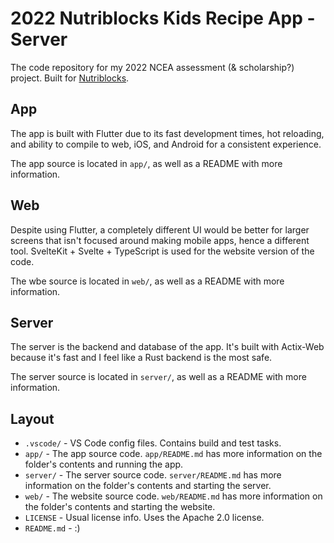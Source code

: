 # 2022 Nutriblocks Kids Recipe App - Server

The code repository for my 2022 NCEA assessment (& scholarship?) project.
Built for [Nutriblocks](https://nutriblocks.co.nz/).

## App

The app is built with Flutter due to its fast development times, hot reloading, and ability to compile to web, iOS, and Android for a consistent experience.

The app source is located in `app/`, as well as a README with more information.

## Web

Despite using Flutter, a completely different UI would be better for larger screens that isn't focused around making mobile apps, hence a different tool. SvelteKit + Svelte + TypeScript is used for the website version of the code.

The wbe source is located in `web/`, as well as a README with more information.

## Server

The server is the backend and database of the app. It's built with Actix-Web because it's fast and I feel like a Rust backend is the most safe.

The server source is located in `server/`, as well as a README with more information.

## Layout

-   `.vscode/` - VS Code config files. Contains build and test tasks.
-   `app/` - The app source code. `app/README.md` has more information on the folder's contents and running the app.
-   `server/` - The server source code. `server/README.md` has more information on the folder's contents and starting the server.
-   `web/` - The website source code. `web/README.md` has more information on the folder's contents and starting the website.
-   `LICENSE` - Usual license info. Uses the Apache 2.0 license.
-   `README.md` - :)
